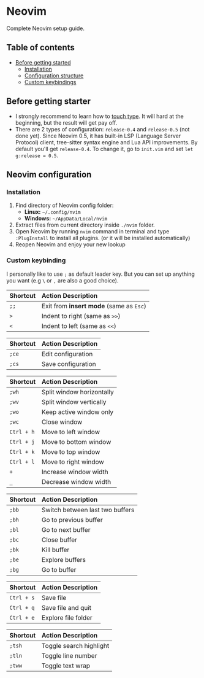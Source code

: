 # Neovim

Complete Neovim setup guide.

## Table of contents

- [Before getting started](#before-getting-started)
  - [Installation](#installation)
  - [Configuration structure]()
  - [Custom keybindings](#custom-keybindings)

## Before getting starter

- I strongly recommend to learn how to [touch type][touch-type]. It will hard at the beginning, but the result will get pay off.
- There are 2 types of configuration: `release-0.4` and `release-0.5` (not done yet). Since Neovim 0.5, it has built-in LSP (Language Server Protocol) client, tree-sitter syntax engine and Lua API improvements. By default you'll get `release-0.4`. To change it, go to `init.vim` and set `let g:release = 0.5`.

## Neovim configuration

### Installation

1. Find directory of Neovim config folder:
   - **Linux:** `~/.config/nvim`
   - **Windows:** `~/AppData/Local/nvim`
1. Extract files from current directory inside `./nvim` folder.
1. Open Neovim by running `nvim` command in terminal and type `:PlugInstall` to install all plugins. (or it will be installed automatically)
1. Reopen Neovim and enjoy your new lookup

### Custom keybinding

I personally like to use `;` as default leader key. But you can set up anything you want (e.g `\` or `,` are also a good choice).

| Shortcut | Action Description                        |
| :------- | :---------------------------------------- |
| `;;`     | Exit from **insert mode** (same as `Esc`) |
| `>`      | Indent to right (same as `>>`)            |
| `<`      | Indent to left (same as `<<`)             |

| Shortcut | Action Description |
| :------- | :----------------- |
| `;ce`    | Edit configuration |
| `;cs`    | Save configuration |

| Shortcut   | Action Description        |
| :--------- | :------------------------ |
| `;wh`      | Split window horizontally |
| `;wv`      | Split window vertically   |
| `;wo`      | Keep active window only   |
| `;wc`      | Close window              |
| `Ctrl + h` | Move to left window       |
| `Ctrl + j` | Move to bottom window     |
| `Ctrl + k` | Move to top window        |
| `Ctrl + l` | Move to right window      |
| `+`        | Increase window width     |
| `_`        | Decrease window width     |

| Shortcut | Action Description              |
| :------- | :------------------------------ |
| `;bb`    | Switch between last two buffers |
| `;bh`    | Go to previous buffer           |
| `;bl`    | Go to next buffer               |
| `;bc`    | Close buffer                    |
| `;bk`    | Kill buffer                     |
| `;be`    | Explore buffers                 |
| `;bg`    | Go to buffer                    |

| Shortcut   | Action Description  |
| :--------- | :------------------ |
| `Ctrl + s` | Save file           |
| `Ctrl + q` | Save file and quit  |
| `Ctrl + e` | Explore file folder |

| Shortcut | Action Description                    |
| :------- | :------------------------------------ |
| `;tsh`   | Toggle search highlight |
| `;tln`   | Toggle line number       |
| `;tww`   | Toggle text wrap                      |

<!-- Links -->

[touch-type]: https://www.typingstudy.com

<!-- Links -->
